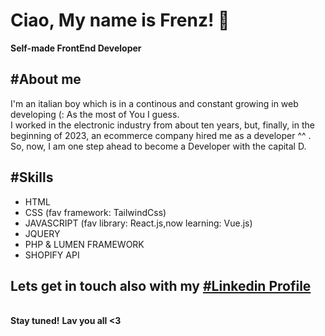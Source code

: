 <h1>Ciao, My name is Frenz! 👋</h1>
<b>Self-made FrontEnd Developer</b>
<h2>#About me</h2>
<p>I'm an italian boy which is in a continous and constant growing in web developing (:
As the most of You I guess. <br/>
I worked in the electronic industry from about ten years, but, finally, in the beginning of 2023, an ecommerce company hired me as a developer ^^ .</br>
So, now, I am one step ahead to become a Developer with the capital D.

<h2>#Skills</h2>
<ul>
  <li>HTML</li>
  <li>CSS (fav framework: TailwindCss)</li>
  <li>JAVASCRIPT (fav library: React.js,now learning: Vue.js)</li>
  <li>JQUERY</li>
  <li>PHP & LUMEN FRAMEWORK</li>
  <li>SHOPIFY API</li>
</ul>
<h2>Lets get in touch also with my <a href="https://www.linkedin.com/in/francesco-sorrentino-946981105/">#Linkedin Profile</a></h2><br>
<b>Stay tuned!</b> 
<b>Lav you all <3 </b>
